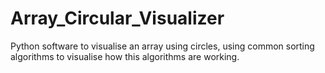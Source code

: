 # Array_Circular_Visualizer
Python software to visualise an array using circles, using common sorting algorithms to visualise how this algorithms are working.
